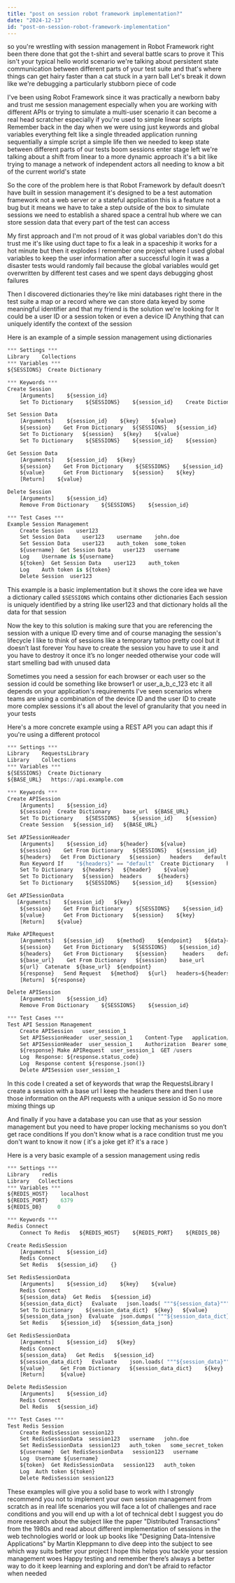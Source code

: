 ```yaml
---
title: "post on session robot framework implementation?"
date: "2024-12-13"
id: "post-on-session-robot-framework-implementation"
---
```


so you're wrestling with session management in Robot Framework right been there done that got the t-shirt and several battle scars to prove it This isn't your typical hello world scenario we're talking about persistent state communication between different parts of your test suite and that's where things can get hairy faster than a cat stuck in a yarn ball Let's break it down like we're debugging a particularly stubborn piece of code

I've been using Robot Framework since it was practically a newborn baby and trust me session management especially when you are working with different APIs or trying to simulate a multi-user scenario it can become a real head scratcher especially if you're used to simple linear scripts Remember back in the day when we were using just keywords and global variables everything felt like a single threaded application running sequentially a simple script a simple life then we needed to keep state between different parts of our tests boom sessions enter stage left we're talking about a shift from linear to a more dynamic approach it's a bit like trying to manage a network of independent actors all needing to know a bit of the current world's state

So the core of the problem here is that Robot Framework by default doesn’t have built in session management it's designed to be a test automation framework not a web server or a stateful application this is a feature not a bug but it means we have to take a step outside of the box to simulate sessions we need to establish a shared space a central hub where we can store session data that every part of the test can access

My first approach and I'm not proud of it was global variables don't do this trust me it's like using duct tape to fix a leak in a spaceship it works for a hot minute but then it explodes I remember one project where I used global variables to keep the user information after a successful login it was a disaster tests would randomly fail because the global variables would get overwritten by different test cases and we spent days debugging ghost failures

Then I discovered dictionaries they’re like mini databases right there in the test suite a map or a record where we can store data keyed by some meaningful identifier and that my friend is the solution we're looking for It could be a user ID or a session token or even a device ID Anything that can uniquely identify the context of the session

Here is an example of a simple session management using dictionaries

```python
*** Settings ***
Library    Collections
*** Variables ***
${SESSIONS}  Create Dictionary

*** Keywords ***
Create Session
    [Arguments]    ${session_id}
    Set To Dictionary    ${SESSIONS}    ${session_id}    Create Dictionary

Set Session Data
    [Arguments]    ${session_id}    ${key}    ${value}
    ${session}    Get From Dictionary   ${SESSIONS}   ${session_id}
    Set To Dictionary   ${session}   ${key}    ${value}
    Set To Dictionary    ${SESSIONS}    ${session_id}    ${session}

Get Session Data
    [Arguments]    ${session_id}   ${key}
    ${session}    Get From Dictionary    ${SESSIONS}    ${session_id}
    ${value}      Get From Dictionary   ${session}    ${key}
    [Return]    ${value}

Delete Session
    [Arguments]    ${session_id}
    Remove From Dictionary    ${SESSIONS}    ${session_id}

*** Test Cases ***
Example Session Management
    Create Session    user123
    Set Session Data    user123    username    john.doe
    Set Session Data    user123    auth_token  some_token
    ${username}  Get Session Data    user123   username
    Log    Username is ${username}
    ${token}  Get Session Data    user123    auth_token
    Log    Auth token is ${token}
    Delete Session  user123

```

This example is a basic implementation but it shows the core idea we have a dictionary called `$SESSIONS` which contains other dictionaries Each session is uniquely identified by a string like user123 and that dictionary holds all the data for that session

Now the key to this solution is making sure that you are referencing the session with a unique ID every time and of course managing the session's lifecycle I like to think of sessions like a temporary tattoo pretty cool but it doesn’t last forever You have to create the session you have to use it and you have to destroy it once it’s no longer needed otherwise your code will start smelling bad with unused data

Sometimes you need a session for each browser or each user so the session id could be something like browser1 or user_a_b_c_123 etc it all depends on your application's requirements I've seen scenarios where teams are using a combination of the device ID and the user ID to create more complex sessions it's all about the level of granularity that you need in your tests

Here's a more concrete example using a REST API you can adapt this if you're using a different protocol

```python
*** Settings ***
Library    RequestsLibrary
Library    Collections
*** Variables ***
${SESSIONS}  Create Dictionary
${BASE_URL}   https://api.example.com

*** Keywords ***
Create APISession
    [Arguments]    ${session_id}
    ${session}  Create Dictionary    base_url  ${BASE_URL}
    Set To Dictionary    ${SESSIONS}    ${session_id}    ${session}
    Create Session   ${session_id}   ${BASE_URL}

Set APISessionHeader
    [Arguments]    ${session_id}    ${header}    ${value}
    ${session}    Get From Dictionary   ${SESSIONS}   ${session_id}
    ${headers}   Get From Dictionary   ${session}   headers    default
    Run Keyword If    "${headers}" == "default"  Create Dictionary    headers
    Set To Dictionary   ${headers}   ${header}    ${value}
    Set To Dictionary   ${session}  headers     ${headers}
    Set To Dictionary    ${SESSIONS}    ${session_id}    ${session}

Get APISessionData
   [Arguments]    ${session_id}   ${key}
    ${session}    Get From Dictionary    ${SESSIONS}    ${session_id}
    ${value}      Get From Dictionary   ${session}    ${key}
    [Return]    ${value}

Make APIRequest
    [Arguments]   ${session_id}    ${method}    ${endpoint}    ${data}=None
    ${session}    Get From Dictionary   ${SESSIONS}    ${session_id}
    ${headers}    Get From Dictionary    ${session}     headers    default
    ${base_url}    Get From Dictionary   ${session}    base_url
    ${url}  Catenate  ${base_url}  ${endpoint}
    ${response}   Send Request   ${method}   ${url}   headers=${headers}  json=${data}
    [Return]  ${response}

Delete APISession
    [Arguments]    ${session_id}
    Remove From Dictionary    ${SESSIONS}    ${session_id}

*** Test Cases ***
Test API Session Management
    Create APISession   user_session_1
    Set APISessionHeader  user_session_1    Content-Type   application/json
    Set APISessionHeader  user_session_1    Authorization  Bearer some_auth_token
    ${response} Make APIRequest  user_session_1  GET /users
    Log  Response: ${response.status_code}
    Log  Response content ${response.json()}
    Delete APISession user_session_1

```

In this code I created a set of keywords that wrap the RequestsLibrary I create a session with a base url I keep the headers there and then I use those information on the API requests with a unique session id So no more mixing things up

And finally if you have a database you can use that as your session management but you need to have proper locking mechanisms so you don’t get race conditions If you don't know what is a race condition trust me you don't want to know it now ( it's a joke get it? it's a race )

Here is a very basic example of a session management using redis

```python
*** Settings ***
Library    redis
Library   Collections
*** Variables ***
${REDIS_HOST}    localhost
${REDIS_PORT}    6379
${REDIS_DB}     0

*** Keywords ***
Redis Connect
    Connect To Redis   ${REDIS_HOST}    ${REDIS_PORT}    ${REDIS_DB}

Create RedisSession
    [Arguments]    ${session_id}
    Redis Connect
    Set Redis   ${session_id}    {}

Set RedisSessionData
    [Arguments]    ${session_id}    ${key}    ${value}
    Redis Connect
    ${session_data}  Get Redis   ${session_id}
    ${session_data_dict}   Evaluate   json.loads( """${session_data}""" )    json
    Set To Dictionary    ${session_data_dict}  ${key}   ${value}
    ${session_data_json}  Evaluate  json.dumps( """${session_data_dict}""" )   json
    Set Redis    ${session_id}   ${session_data_json}

Get RedisSessionData
    [Arguments]    ${session_id}   ${key}
    Redis Connect
    ${session_data}   Get Redis   ${session_id}
    ${session_data_dict}   Evaluate    json.loads( """${session_data}""" )   json
    ${value}     Get From Dictionary   ${session_data_dict}    ${key}
    [Return]     ${value}

Delete RedisSession
    [Arguments]    ${session_id}
    Redis Connect
    Del Redis   ${session_id}

*** Test Cases ***
Test Redis Session
    Create RedisSession session123
    Set RedisSessionData  session123   username   john.doe
    Set RedisSessionData  session123   auth_token   some_secret_token
    ${username}  Get RedisSessionData   session123   username
    Log  Username ${username}
    ${token}  Get RedisSessionData   session123   auth_token
    Log  Auth token ${token}
    Delete RedisSession session123

```
These examples will give you a solid base to work with I strongly recommend you not to implement your own session management from scratch as in real life scenarios you will face a lot of challenges and race conditions and you will end up with a lot of technical debt I suggest you do more research about the subject like the paper "Distributed Transactions" from the 1980s and read about different implementation of sessions in the web technologies world or look up books like "Designing Data-Intensive Applications" by Martin Kleppmann to dive deep into the subject to see which way suits better your project I hope this helps you tackle your session management woes Happy testing and remember there’s always a better way to do it keep learning and exploring and don’t be afraid to refactor when needed
